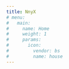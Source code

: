 ```yaml
---
title: NnyX
# menu:
#   main:
#     name: Home
#     weight: 1
#     params:
#       icon:
#         vendor: bs
#         name: house
---
```

